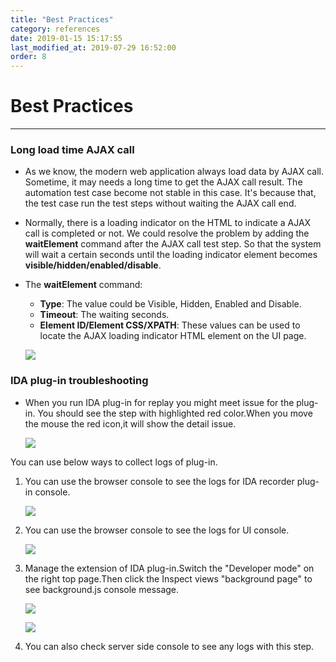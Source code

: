 ```yaml
---
title: "Best Practices"
category: references
date: 2019-01-15 15:17:55
last_modified_at: 2019-07-29 16:52:00
order: 8
---
```


# Best Practices
***
### Long load time AJAX call
* As we know, the modern web application always load data by AJAX call. Sometime, it may needs a long time to get the AJAX call result. The automation test case become not stable in this case. It's because that, the test case run the test steps without waiting the AJAX call end.
* Normally, there is a loading indicator on the HTML to indicate a AJAX call is completed or not. We could resolve the problem by adding the **waitElement** command after the AJAX call test step. So that the system will wait a certain seconds until the loading indicator element becomes **visible/hidden/enabled/disable**.
* The **waitElement** command:
	* **Type**: The value could be Visible, Hidden, Enabled and Disable.
	* **Timeout**: The waiting seconds.
	* **Element ID/Element CSS/XPATH**: These values can be used to locate the AJAX loading indicator HTML element on the UI page.

   ![][references-wait-element]

### IDA plug-in troubleshooting
* When you run IDA plug-in for replay you might meet issue for the plug-in. You should see the step with highlighted red color.When you move the mouse the red icon,it will show the detail issue.

   ![][references-idarecorder]

You can use below ways to collect logs of plug-in.

1. You can use the browser console to see the logs for IDA recorder plug-in console.

   ![][references-pluginConsole]

2. You can use the browser console to see the logs for  UI console.

   ![][references-browserconsole]

3.  Manage the extension of IDA plug-in.Switch the "Developer mode" on the right top page.Then click the Inspect views "background page" to see background.js console message.

    ![][references-plugin]


    ![][references-backgroundconsole]

4.  You can also check server side console to see any logs with this step.


  [references-wait-element]: ../images/references/references-wait-element.png
  [references-idarecorder]: ../images/references/IDARecorder.png
  [references-browserconsole]: ../images/references/Browserconsole.png
  [references-pluginConsole]: ../images/references/PluginConsole.png
  [references-plugin]: ../images/references/Plugin.png
  [references-backgroundconsole]: ../images/references/IDABackgroud.png
